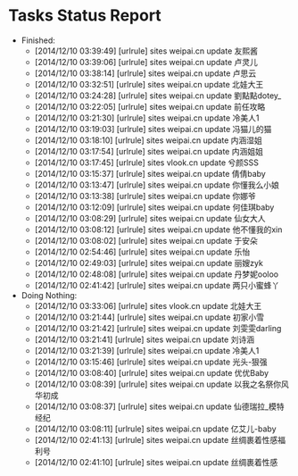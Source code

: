 Tasks Status Report
============

* Finished:
    * [2014/12/10 03:39:49] [urlrule] sites weipai.cn update 友熙酱
    * [2014/12/10 03:39:06] [urlrule] sites weipai.cn update 卢灵儿
    * [2014/12/10 03:38:14] [urlrule] sites weipai.cn update 卢思云
    * [2014/12/10 03:32:51] [urlrule] sites weipai.cn update 北娃大王
    * [2014/12/10 03:24:28] [urlrule] sites weipai.cn update 劉點點dotey_
    * [2014/12/10 03:22:05] [urlrule] sites weipai.cn update 前任攻略
    * [2014/12/10 03:21:30] [urlrule] sites weipai.cn update 冷美人1
    * [2014/12/10 03:19:03] [urlrule] sites weipai.cn update 冯猫儿的猫
    * [2014/12/10 03:18:10] [urlrule] sites weipai.cn update 内涵湿姐
    * [2014/12/10 03:17:54] [urlrule] sites weipai.cn update 内涵姐姐
    * [2014/12/10 03:17:45] [urlrule] sites vlook.cn update 兮颜SSS
    * [2014/12/10 03:15:37] [urlrule] sites weipai.cn update 倩倩baby
    * [2014/12/10 03:13:47] [urlrule] sites weipai.cn update 你懂我么小娘
    * [2014/12/10 03:13:38] [urlrule] sites weipai.cn update 你娜爷
    * [2014/12/10 03:12:09] [urlrule] sites weipai.cn update 何佳琪baby
    * [2014/12/10 03:08:29] [urlrule] sites weipai.cn update 仙女大人
    * [2014/12/10 03:08:12] [urlrule] sites weipai.cn update 他不懂我的xin
    * [2014/12/10 03:08:02] [urlrule] sites weipai.cn update 于安朵
    * [2014/12/10 02:54:46] [urlrule] sites weipai.cn update 乐怡
    * [2014/12/10 02:49:03] [urlrule] sites weipai.cn update 丽嫂zyk
    * [2014/12/10 02:48:08] [urlrule] sites weipai.cn update 丹梦妮ooloo
    * [2014/12/10 02:41:42] [urlrule] sites weipai.cn update 两只小蜜蜂丫
* Doing Nothing:
    * [2014/12/10 03:33:06] [urlrule] sites vlook.cn update 北娃大王
    * [2014/12/10 03:21:44] [urlrule] sites weipai.cn update 初家小雪
    * [2014/12/10 03:21:42] [urlrule] sites weipai.cn update 刘雯雯darling
    * [2014/12/10 03:21:41] [urlrule] sites weipai.cn update 刘诗涵
    * [2014/12/10 03:21:39] [urlrule] sites weipai.cn update 冷美人1
    * [2014/12/10 03:15:46] [urlrule] sites weipai.cn update 光头-狠强
    * [2014/12/10 03:08:40] [urlrule] sites weipai.cn update 优优Baby
    * [2014/12/10 03:08:39] [urlrule] sites weipai.cn update 以我之名祭你风华初成
    * [2014/12/10 03:08:37] [urlrule] sites weipai.cn update 仙德瑞拉_模特经纪
    * [2014/12/10 03:08:11] [urlrule] sites weipai.cn update 亿艾儿-baby
    * [2014/12/10 02:41:13] [urlrule] sites weipai.cn update 丝绸裹着性感福利号
    * [2014/12/10 02:41:10] [urlrule] sites weipai.cn update 丝绸裹着性感
